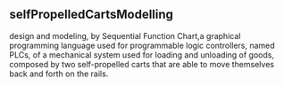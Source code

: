 ## selfPropelledCartsModelling
design and modeling, by Sequential Function Chart,a graphical programming language used for programmable logic controllers, named
PLCs, of a mechanical system used for loading and unloading of goods, composed by two self-propelled carts that are able to move 
themselves back and forth on the rails.
